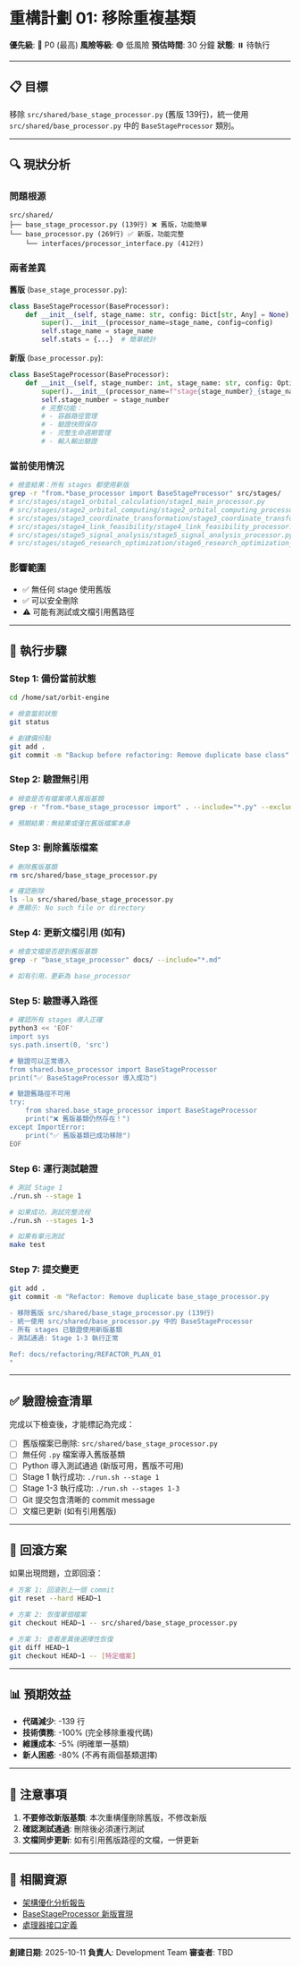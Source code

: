 # 重構計劃 01: 移除重複基類

**優先級**: 🔴 P0 (最高)
**風險等級**: 🟢 低風險
**預估時間**: 30 分鐘
**狀態**: ⏸️ 待執行

---

## 📋 目標

移除 `src/shared/base_stage_processor.py` (舊版 139行)，統一使用 `src/shared/base_processor.py` 中的 `BaseStageProcessor` 類別。

---

## 🔍 現狀分析

### 問題根源
```
src/shared/
├── base_stage_processor.py (139行) ❌ 舊版，功能簡單
└── base_processor.py (269行) ✅ 新版，功能完整
    └── interfaces/processor_interface.py (412行)
```

### 兩者差異

**舊版** (`base_stage_processor.py`):
```python
class BaseStageProcessor(BaseProcessor):
    def __init__(self, stage_name: str, config: Dict[str, Any] = None):
        super().__init__(processor_name=stage_name, config=config)
        self.stage_name = stage_name
        self.stats = {...}  # 簡單統計
```

**新版** (`base_processor.py`):
```python
class BaseStageProcessor(BaseProcessor):
    def __init__(self, stage_number: int, stage_name: str, config: Optional[Dict] = None):
        super().__init__(processor_name=f"stage{stage_number}_{stage_name}", config=config)
        self.stage_number = stage_number
        # 完整功能：
        # - 容器路徑管理
        # - 驗證快照保存
        # - 完整生命週期管理
        # - 輸入輸出驗證
```

### 當前使用情況
```bash
# 檢查結果：所有 stages 都使用新版
grep -r "from.*base_processor import BaseStageProcessor" src/stages/
# src/stages/stage1_orbital_calculation/stage1_main_processor.py
# src/stages/stage2_orbital_computing/stage2_orbital_computing_processor.py
# src/stages/stage3_coordinate_transformation/stage3_coordinate_transform_processor.py
# src/stages/stage4_link_feasibility/stage4_link_feasibility_processor.py
# src/stages/stage5_signal_analysis/stage5_signal_analysis_processor.py
# src/stages/stage6_research_optimization/stage6_research_optimization_processor.py
```

### 影響範圍
- ✅ 無任何 stage 使用舊版
- ✅ 可以安全刪除
- ⚠️ 可能有測試或文檔引用舊路徑

---

## 🎯 執行步驟

### Step 1: 備份當前狀態
```bash
cd /home/sat/orbit-engine

# 檢查當前狀態
git status

# 創建備份點
git add .
git commit -m "Backup before refactoring: Remove duplicate base class"
```

### Step 2: 驗證無引用
```bash
# 檢查是否有檔案導入舊版基類
grep -r "from.*base_stage_processor import" . --include="*.py" --exclude-dir=venv

# 預期結果：無結果或僅在舊版檔案本身
```

### Step 3: 刪除舊版檔案
```bash
# 刪除舊版基類
rm src/shared/base_stage_processor.py

# 確認刪除
ls -la src/shared/base_stage_processor.py
# 應顯示: No such file or directory
```

### Step 4: 更新文檔引用 (如有)
```bash
# 檢查文檔是否提到舊版基類
grep -r "base_stage_processor" docs/ --include="*.md"

# 如有引用，更新為 base_processor
```

### Step 5: 驗證導入路徑
```bash
# 確認所有 stages 導入正確
python3 << 'EOF'
import sys
sys.path.insert(0, 'src')

# 驗證可以正常導入
from shared.base_processor import BaseStageProcessor
print("✅ BaseStageProcessor 導入成功")

# 驗證舊路徑不可用
try:
    from shared.base_stage_processor import BaseStageProcessor
    print("❌ 舊版基類仍然存在！")
except ImportError:
    print("✅ 舊版基類已成功移除")
EOF
```

### Step 6: 運行測試驗證
```bash
# 測試 Stage 1
./run.sh --stage 1

# 如果成功，測試完整流程
./run.sh --stages 1-3

# 如果有單元測試
make test
```

### Step 7: 提交變更
```bash
git add .
git commit -m "Refactor: Remove duplicate base_stage_processor.py

- 移除舊版 src/shared/base_stage_processor.py (139行)
- 統一使用 src/shared/base_processor.py 中的 BaseStageProcessor
- 所有 stages 已驗證使用新版基類
- 測試通過: Stage 1-3 執行正常

Ref: docs/refactoring/REFACTOR_PLAN_01
"
```

---

## ✅ 驗證檢查清單

完成以下檢查後，才能標記為完成：

- [ ] 舊版檔案已刪除: `src/shared/base_stage_processor.py`
- [ ] 無任何 `.py` 檔案導入舊版基類
- [ ] Python 導入測試通過 (新版可用，舊版不可用)
- [ ] Stage 1 執行成功: `./run.sh --stage 1`
- [ ] Stage 1-3 執行成功: `./run.sh --stages 1-3`
- [ ] Git 提交包含清晰的 commit message
- [ ] 文檔已更新 (如有引用舊版)

---

## 🔄 回滾方案

如果出現問題，立即回滾：

```bash
# 方案 1: 回滾到上一個 commit
git reset --hard HEAD~1

# 方案 2: 恢復單個檔案
git checkout HEAD~1 -- src/shared/base_stage_processor.py

# 方案 3: 查看差異後選擇性恢復
git diff HEAD~1
git checkout HEAD~1 -- [特定檔案]
```

---

## 📊 預期效益

- **代碼減少**: -139 行
- **技術債務**: -100% (完全移除重複代碼)
- **維護成本**: -5% (明確單一基類)
- **新人困惑**: -80% (不再有兩個基類選擇)

---

## 📝 注意事項

1. **不要修改新版基類**: 本次重構僅刪除舊版，不修改新版
2. **確認測試通過**: 刪除後必須運行測試
3. **文檔同步更新**: 如有引用舊版路徑的文檔，一併更新

---

## 🔗 相關資源

- [架構優化分析報告](../architecture/ARCHITECTURE_OPTIMIZATION_REPORT.md#1-基類架構混亂---雙重繼承體系)
- [BaseStageProcessor 新版實現](../../src/shared/base_processor.py#L13-L269)
- [處理器接口定義](../../src/shared/interfaces/processor_interface.py)

---

**創建日期**: 2025-10-11
**負責人**: Development Team
**審查者**: TBD
